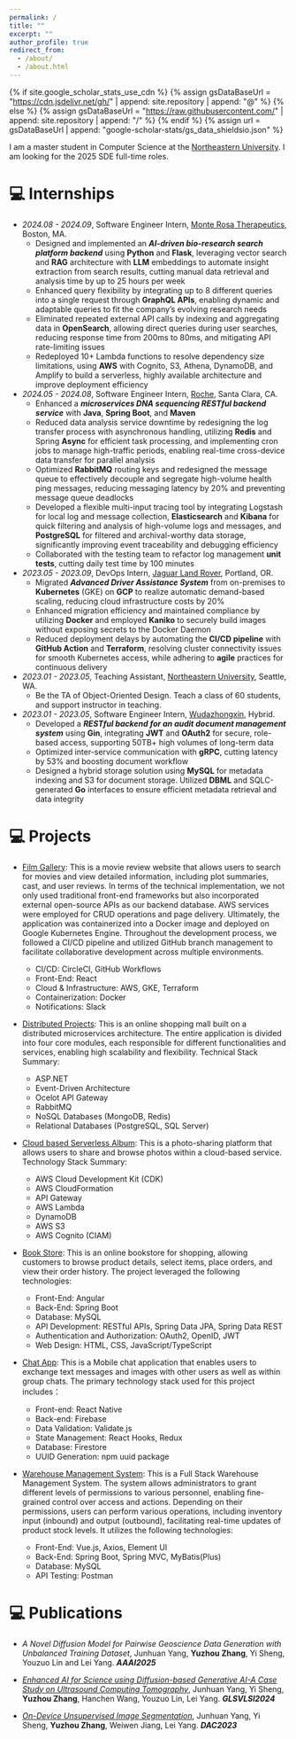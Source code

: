 ```yaml
---
permalink: /
title: ""
excerpt: ""
author_profile: true
redirect_from: 
  - /about/
  - /about.html
---
```


{% if site.google_scholar_stats_use_cdn %}
{% assign gsDataBaseUrl = "https://cdn.jsdelivr.net/gh/" | append: site.repository | append: "@" %}
{% else %}
{% assign gsDataBaseUrl = "https://raw.githubusercontent.com/" | append: site.repository | append: "/" %}
{% endif %}
{% assign url = gsDataBaseUrl | append: "google-scholar-stats/gs_data_shieldsio.json" %}

<span class='anchor' id='about-me'></span>

I am a master student in Computer Science at the [Northeastern University](https://www.northeastern.edu/). I am looking for the 2025 SDE full-time roles.

# 💻 Internships
- *2024.08 - 2024.09*, Software Engineer Intern, [Monte Rosa Therapeutics](https://www.monterosatx.com/), Boston, MA.
  + Designed and implemented an ***AI-driven bio-research search platform backend*** using **Python** and **Flask**, leveraging vector search and **RAG** architecture with **LLM** embeddings to automate insight extraction from search results, cutting manual data retrieval and analysis time by up to 25 hours per week
  + Enhanced query flexibility by integrating up to 8 different queries into a single request through **GraphQL APIs**, enabling dynamic and adaptable queries to fit the company’s evolving research needs
  + Eliminated repeated external API calls by indexing and aggregating data in **OpenSearch**, allowing direct queries during user searches, reducing response time from 200ms to 80ms, and mitigating API rate-limiting issues
  + Redeployed 10+ Lambda functions to resolve dependency size limitations, using **AWS** with Cognito, S3, Athena, DynamoDB, and Amplify to build a serverless, highly available architecture and improve deployment efficiency
- *2024.05 - 2024.08*, Software Engineer Intern, [Roche](https://www.roche.com/), Santa Clara, CA.
  + Enhanced a ***microservices DNA sequencing RESTful backend service*** with **Java**, **Spring Boot**, and **Maven**
  + Reduced data analysis service downtime by redesigning the log transfer process with asynchronous handling, utilizing **Redis** and Spring **Async** for efficient task processing, and implementing cron jobs to manage high-traffic periods, enabling real-time cross-device data transfer for parallel analysis
  + Optimized **RabbitMQ** routing keys and redesigned the message queue to effectively decouple and segregate high-volume health ping messages, reducing messaging latency by 20% and preventing message queue deadlocks
  + Developed a flexible multi-input tracing tool by integrating Logstash for local log and message collection, **Elasticsearch** and **Kibana** for quick filtering and analysis of high-volume logs and messages, and **PostgreSQL** for filtered and archival-worthy data storage, significantly improving event traceability and debugging efficiency
  + Collaborated with the testing team to refactor log management **unit tests**, cutting daily test time by 100 minutes
- *2023.05 - 2023.09*, DevOps Intern, [Jaguar Land Rover](https://www.jaguarlandrover.com/), Portland, OR.
  + Migrated ***Advanced Driver Assistance System*** from on-premises to **Kubernetes** (GKE) on **GCP** to realize automatic demand-based scaling, reducing cloud infrastructure costs by 20%
  + Enhanced migration efficiency and maintained compliance by utilizing **Docker** and employed **Kaniko** to securely build images without exposing secrets to the Docker Daemon
  + Reduced deployment delays by automating the **CI/CD pipeline** with **GitHub Action** and **Terraform**, resolving cluster connectivity issues for smooth Kubernetes access, while adhering to **agile** practices for continuous delivery
- *2023.01 - 2023.05*, Teaching Assistant, [Northeastern University](https://www.northeastern.edu/), Seattle, WA.
  + Be the TA of Object-Oriented Design. Teach a class of 60 students, and support instructor in teaching.
- *2023.01 - 2023.05*, Software Engineer Intern, [Wudazhongxin](http://www.wudazhongxin.com/), Hybrid.
  + Developed a ***RESTful backend for an audit document management system*** using **Gin**, integrating **JWT** and **OAuth2** for secure, role-based access, supporting 50TB+ high volumes of long-term data
  + Optimized inter-service communication with **gRPC**, cutting latency by 53% and boosting document workflow
  + Designed a hybrid storage solution using **MySQL** for metadata indexing and S3 for document storage. Utilized **DBML** and SQLC-generated **Go** interfaces to ensure efficient metadata retrieval and data integrity

# 💻 Projects
- [Film Gallery](https://github.com/ZhangAmyyy/film_gallery): 
This is a movie review website that allows users to search for movies and view detailed information, including plot summaries, cast, and user reviews. In terms of the technical implementation, we not only used traditional front-end frameworks but also incorporated external open-source APIs as our backend database. AWS services were employed for CRUD operations and page delivery. Ultimately, the application was containerized into a Docker image and deployed on Google Kubernetes Engine. Throughout the development process, we followed a CI/CD pipeline and utilized GitHub branch management to facilitate collaborative development across multiple environments.
  + CI/CD: CircleCI, GitHub Workflows
  + Front-End: React
  + Cloud & Infrastructure: AWS, GKE, Terraform
  + Containerization: Docker
  + Notifications: Slack
- [Distributed Projects](https://github.com/ZhangAmyyy/distributedproject):
This is an online shopping mall built on a distributed microservices architecture. The entire application is divided into four core modules, each responsible for different functionalities and services, enabling high scalability and flexibility. Technical Stack Summary:
  + ASP.NET
  + Event-Driven Architecture
  + Ocelot API Gateway
  + RabbitMQ
  + NoSQL Databases (MongoDB, Redis)
  + Relational Databases (PostgreSQL, SQL Server)
- [Cloud based Serverless Album](https://github.com/ZhangAmyyy/Cloud-based-Serverless-Album):
This is a photo-sharing platform that allows users to share and browse photos within a cloud-based service. Technology Stack Summary:
  + AWS Cloud Development Kit (CDK)
  + AWS CloudFormation
  + API Gateway
  + AWS Lambda
  + DynamoDB
  + AWS S3
  + AWS Cognito (CIAM)
- [Book Store](https://github.com/ZhangAmyyy/bookstore):
This is an online bookstore for shopping, allowing customers to browse product details, select items, place orders, and view their order history. The project leveraged the following technologies:
  + Front-End: Angular
  + Back-End: Spring Boot
  + Database: MySQL
  + API Development: RESTful APIs, Spring Data JPA, Spring Data REST
  + Authentication and Authorization: OAuth2, OpenID, JWT
  + Web Design: HTML, CSS, JavaScript/TypeScript
- [Chat App](https://github.com/ZhangAmyyy/chatApp-React-Native): 
This is a Mobile chat application that enables users to exchange text messages and images with other users as well as within group chats. The primary technology stack used for this project includes：
  + Front-end: React Native
  + Back-end: Firebase
  + Data Validation: Validate.js
  + State Management: React Hooks, Redux
  + Database: Firestore
  + UUID Generation: npm uuid package
- [Warehouse Management System](https://github.com/ZhangAmyyy/warehouse-Spring-Vue): 
This is a Full Stack Warehouse Management System. The system allows administrators to grant different levels of permissions to various personnel, enabling fine-grained control over access and actions. Depending on their permissions, users can perform various operations, including inventory input (inbound) and output (outbound), facilitating real-time updates of product stock levels. It utilizes the following technologies:

  + Front-End: Vue.js, Axios, Element UI
  + Back-End: Spring Boot, Spring MVC, MyBatis(Plus)
  + Database: MySQL
  + API Testing: Postman

# 💻 Publications
- *A Novel Diffusion Model for Pairwise Geoscience Data Generation with Unbalanced Training Dataset*, Junhuan Yang, **Yuzhou Zhang**, Yi Sheng, Youzuo Lin and Lei Yang. ***AAAI2025***

- [*Enhanced AI for Science using Diffusion-based Generative AI-A Case Study on Ultrasound Computing Tomography*](https://dl.acm.org/doi/pdf/10.1145/3649476.3660360), Junhuan Yang, Yi Sheng, **Yuzhou Zhang**, Hanchen Wang, Youzuo Lin, Lei Yang. ***GLSVLSI2024***

- [*On-Device Unsupervised Image Segmentation*](https://ieeexplore.ieee.org/stamp/stamp.jsp?arnumber=10247959), Junhuan Yang, Yi Sheng, **Yuzhou Zhang**, Weiwen Jiang, Lei Yang. ***DAC2023***